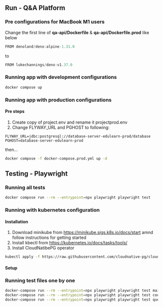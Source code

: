 ## Run - Q&A Platform 
### Pre configurations for MacBook M1 users

Change the first line of **qa-api/Dockerfile** & **qa-api/Dockerfile.prod** like below

```js
FROM denoland/deno:alpine-1.31.0
```
to
```js
FROM lukechannings/deno:v1.37.0
```

### Running app with development configurations

```bash
docker compose up
```

### Running app with production configurations

#### Pre steps
1. Create copy of project.env and rename it projectprod.env
2. Change FLYWAY_URL and PGHOST to following:
 
 ```env
 FLYWAY_URL=jdbc:postgresql://database-server-edulearn-prod/database
 PGHOST=database-server-edulearn-prod
 ```

then...

```bash
docker compose -f docker-compose.prod.yml up -d
```

## Testing - Playwright
### Running all tests

```bash
docker compose run --rm --entrypoint=npx playwright playwright test
```

### Running with kubernetes configuration

#### Installation 

1. Download minikube from https://minikube.sigs.k8s.io/docs/start amnd follow instructions for getting started
2. Install kbectl from https://kubernetes.io/docs/tasks/tools/ 
3. Install CloudNatibePG operator

```bash
kubectl apply -f https://raw.githubusercontent.com/cloudnative-pg/cloudnative-pg/release-1.19/releases/cnpg-1.19.1.yaml
```

#### Setup



### Running test files one by one

```bash
docker-compose run --rm --entrypoint=npx playwright playwright test mainpage.spec.js
docker-compose run --rm --entrypoint=npx playwright playwright test coursepage.spec.js
docker-compose run --rm --entrypoint=npx playwright playwright test questionpage.spec.js
```
